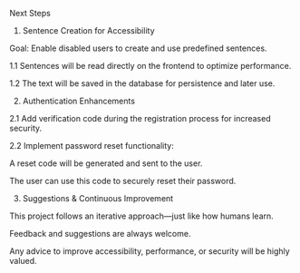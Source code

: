 Next Steps
1. Sentence Creation for Accessibility

Goal: Enable disabled users to create and use predefined sentences.

1.1 Sentences will be read directly on the frontend to optimize performance.

1.2 The text will be saved in the database for persistence and later use.

2. Authentication Enhancements

2.1 Add verification code during the registration process for increased security.

2.2 Implement password reset functionality:

A reset code will be generated and sent to the user.

The user can use this code to securely reset their password.

3. Suggestions & Continuous Improvement

This project follows an iterative approach—just like how humans learn.

Feedback and suggestions are always welcome.

Any advice to improve accessibility, performance, or security will be highly valued.

